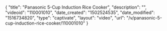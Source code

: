 {
    "title": "Panasonic 5-Cup Induction Rice Cooker",
    "description": "",
    "videoid": "110001010",
    "date_created": "1502524535",
    "date_modified": "1516734820",
    "type": "captivate",
    "layout": "video",
    "url": "\/v\/panasonic-5-cup-induction-rice-cooker\/110001010"
}